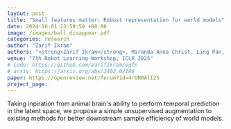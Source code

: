 ```yaml
---
layout: post
title: "Small features matter: Robust representation for world models"
date: 2024-10-01 23:59:59 +00:00
image: /images/ball_disappear.pdf
categories: research
author: "Zarif Ikram"
authors: "<strong>Zarif Ikram</strong>, Miranda Anna Christ, Ling Pan, Dianbo Liu"
venue: "7th Robot Learning Workshop, ICLR 2025"
# code: https://github.com/zarifikram/egfn
# arxiv: https://arxiv.org/abs/2402.02186
paper: https://openreview.net/forum?id=4rON0AlI2S
project_page: 
---
```


Taking inpiration from animal brain's ability to perform temporal prediction in the latent space, we propose a simple unsupervised augmentation to existing methods for better downstream sample efficiency of world models. 